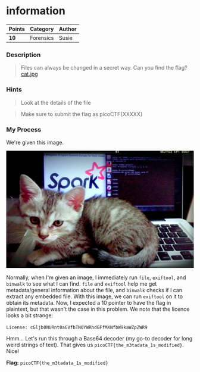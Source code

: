 # information

| Points | Category  | Author |
|--------|-----------|--------|
| **10** | Forensics | Susie  |

### Description
> Files can always be changed in a secret way. Can you find the flag? [cat.jpg](https://mercury.picoctf.net/static/e5825f58ef798fdd1af3f6013592a971/cat.jpg)

### Hints
> Look at the details of the file

> Make sure to submit the flag as picoCTF{XXXXX}

### My Process
We're given this image.

![cat](https://github.com/EmeraldEntities/ctf-writeups/blob/main/picoctf-2021/information/cat.jpg?raw=true)

Normally, when I'm given an image, I immediately run `file`, `exiftool`, and `binwalk` to see what I can find. `file` and `exiftool` help me get metadata/general information about the file, and `binwalk` checks if I can extract any embedded file. With this image, we can run `exiftool` on it to obtain its metadata. Now, I expected a 10 pointer to have the flag in plaintext, but that wasn't the case in this problem. We note that the licence looks a bit strange:

`License: cGljb0NURnt0aGVfbTN0YWRhdGFfMXNfbW9kaWZpZWR9`

Hmm... Let's run this through a Base64 decoder (my go-to decoder for long weird strings of text). That gives us `picoCTF{the_m3tadata_1s_modified}`. Nice!

**Flag:** `picoCTF{the_m3tadata_1s_modified}`